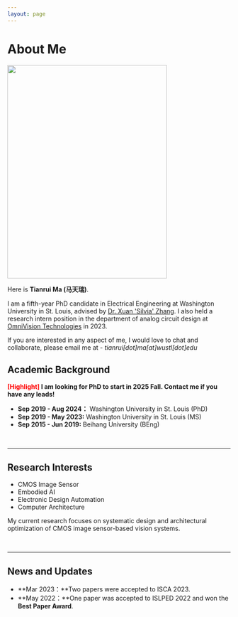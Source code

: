```yaml
---
layout: page
---
```


# About Me

<img src="https://mtr008.github.io//tom.png" class="floatpic" width="360" height="480">

Here is **Tianrui Ma (马天瑞)**.

I am a fifth-year PhD candidate in Electrical Engineering at Washington University in St. Louis, advised by [Dr. Xuan 'Silvia' Zhang](https://coe.northeastern.edu/people/zhang-xuan/). I also held a research intern position in the department of analog circuit design at [OmniVision Technologies](https://www.ovt.com/) in 2023.

If you are interested in any aspect of me, I would love to chat and collaborate, please email me at - *tianrui[dot]ma[at]wustl[dot]edu*

## Academic Background

**<font color='red'>[Highlight]</font> I am looking for PhD to start in 2025 Fall. Contact me if you have any leads!**

- **Sep 2019 - Aug 2024：** Washington University in St. Louis (PhD)
- **Sep 2019 - May 2023:** Washington University in St. Louis (MS)
- **Sep 2015 - Jun 2019:** Beihang University (BEng)

<br>

---

## Research Interests

- CMOS Image Sensor
- Embodied AI
- Electronic Design Automation
- Computer Architecture

My current research focuses on systematic design and architectural optimization of CMOS image sensor-based vision systems.

<br>

---

## News and Updates

- **Mar 2023：**Two papers were accepted to ISCA 2023.
- **May 2022：**One paper was accepted to ISLPED 2022 and won the **Best Paper Award**.

<br>

